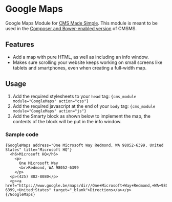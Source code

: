 # Google Maps

Google Maps Module for [CMS Made Simple](http://www.cmsmadesimple.org). This module is meant to be
used in the [Composer and Bower-enabled version](https://github.com/torfs-ict/cmsms) of CMSMS.

## Features

- Add a map with pure HTML, as well as including an info window.
- Makes sure scrolling your website keeps working on small screens like tablets and smartphones, even when creating a full-width map.

## Usage

1. Add the required stylesheets to your `head` tag: `{cms_module module="GoogleMaps" action="css"}`
2. Add the required javascript at the end of your `body` tag: `{cms_module module="GoogleMaps" action="js"}`
3. Add the Smarty block as shown below to implement the map, the contents of the block will be put in the info window.

### Sample code

```smarty
{GoogleMaps address="One Microsoft Way Redmond, WA 98052-6399, United States" title="Microsoft HQ"}
  <h6>Microsoft HQ</h6>
    <p>
      One Microsoft Way
      <br>Redmond, WA 98052-6399
    </p>
  <p>(425) 882-8080</p>
  <p><a href="https://www.google.be/maps/dir//One+Microsoft+Way+Redmond,+WA+98052-6399,+United+States" target="_blank">Directions</a></p>
{/GoogleMaps}
```